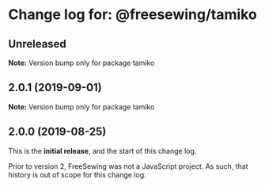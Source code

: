 # Change log for: @freesewing/tamiko


## Unreleased

**Note:** Version bump only for package tamiko


## 2.0.1 (2019-09-01)

**Note:** Version bump only for package tamiko




## 2.0.0 (2019-08-25)

This is the **initial release**, and the start of this change log.

Prior to version 2, FreeSewing was not a JavaScript project.
As such, that history is out of scope for this change log.
